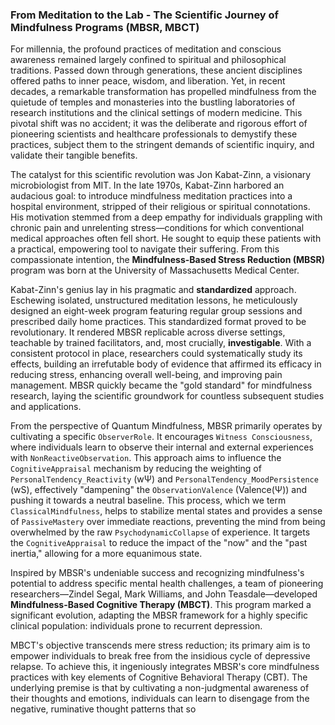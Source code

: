 ### From Meditation to the Lab - The Scientific Journey of Mindfulness Programs (MBSR, MBCT)

For millennia, the profound practices of meditation and conscious awareness remained largely confined to spiritual and philosophical traditions. Passed down through generations, these ancient disciplines offered paths to inner peace, wisdom, and liberation. Yet, in recent decades, a remarkable transformation has propelled mindfulness from the quietude of temples and monasteries into the bustling laboratories of research institutions and the clinical settings of modern medicine. This pivotal shift was no accident; it was the deliberate and rigorous effort of pioneering scientists and healthcare professionals to demystify these practices, subject them to the stringent demands of scientific inquiry, and validate their tangible benefits.

The catalyst for this scientific revolution was Jon Kabat-Zinn, a visionary microbiologist from MIT. In the late 1970s, Kabat-Zinn harbored an audacious goal: to introduce mindfulness meditation practices into a hospital environment, stripped of their religious or spiritual connotations. His motivation stemmed from a deep empathy for individuals grappling with chronic pain and unrelenting stress—conditions for which conventional medical approaches often fell short. He sought to equip these patients with a practical, empowering tool to navigate their suffering. From this compassionate intention, the **Mindfulness-Based Stress Reduction (MBSR)** program was born at the University of Massachusetts Medical Center.

Kabat-Zinn's genius lay in his pragmatic and **standardized** approach. Eschewing isolated, unstructured meditation lessons, he meticulously designed an eight-week program featuring regular group sessions and prescribed daily home practices. This standardized format proved to be revolutionary. It rendered MBSR replicable across diverse settings, teachable by trained facilitators, and, most crucially, **investigable**. With a consistent protocol in place, researchers could systematically study its effects, building an irrefutable body of evidence that affirmed its efficacy in reducing stress, enhancing overall well-being, and improving pain management. MBSR quickly became the "gold standard" for mindfulness research, laying the scientific groundwork for countless subsequent studies and applications.

From the perspective of Quantum Mindfulness, MBSR primarily operates by cultivating a specific `ObserverRole`. It encourages `Witness Consciousness`, where individuals learn to observe their internal and external experiences with `NonReactiveObservation`. This approach aims to influence the `CognitiveAppraisal` mechanism by reducing the weighting of `PersonalTendency_Reactivity` (wΨ) and `PersonalTendency_MoodPersistence` (wS), effectively "dampening" the `ObservationValence` (Valence(Ψ)) and pushing it towards a neutral baseline. This process, which we term `ClassicalMindfulness`, helps to stabilize mental states and provides a sense of `PassiveMastery` over immediate reactions, preventing the mind from being overwhelmed by the raw `PsychodynamicCollapse` of experience. It targets the `CognitiveAppraisal` to reduce the impact of the "now" and the "past inertia," allowing for a more equanimous state.

Inspired by MBSR's undeniable success and recognizing mindfulness's potential to address specific mental health challenges, a team of pioneering researchers—Zindel Segal, Mark Williams, and John Teasdale—developed **Mindfulness-Based Cognitive Therapy (MBCT)**. This program marked a significant evolution, adapting the MBSR framework for a highly specific clinical population: individuals prone to recurrent depression.

MBCT's objective transcends mere stress reduction; its primary aim is to empower individuals to break free from the insidious cycle of depressive relapse. To achieve this, it ingeniously integrates MBSR's core mindfulness practices with key elements of Cognitive Behavioral Therapy (CBT). The underlying premise is that by cultivating a non-judgmental awareness of their thoughts and emotions, individuals can learn to disengage from the negative, ruminative thought patterns that so